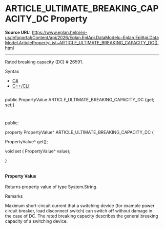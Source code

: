 # ARTICLE_ULTIMATE_BREAKING_CAPACITY_DC Property

**Source URL:** https://www.eplan.help/en-us/Infoportal/Content/api/2026/Eplan.EplApi.DataModelu~Eplan.EplApi.DataModel.ArticlePropertyList~ARTICLE_ULTIMATE_BREAKING_CAPACITY_DC().html

---

Rated breaking capacity (DC) # 26591.

Syntax

- [C#](#i-syntax-CS)
- [C++/CLI](#i-syntax-CPP2005)

```
```
public PropertyValue ARTICLE_ULTIMATE_BREAKING_CAPACITY_DC {get; set;}
```
```

```
```
public:

property PropertyValue^ ARTICLE_ULTIMATE_BREAKING_CAPACITY_DC {

   PropertyValue^ get();

   void set (    PropertyValue^ value);

}
```
```

#### Property Value

Returns property value of type System.String.

Remarks

Maximum short-circuit current that a switching device (for example power circuit breaker, load disconnect switch) can switch off without damage in the case of DC. The rated breaking capacity describes the general breaking capacity of a switching device.
